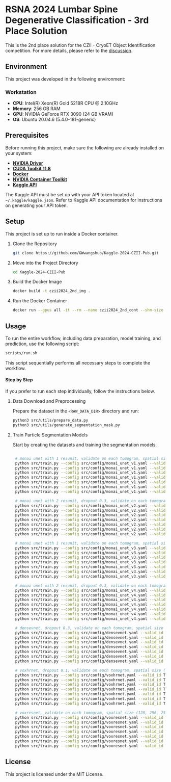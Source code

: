 # RSNA 2024 Lumbar Spine Degenerative Classification - 3rd Place Solution

This is the 2nd place solution for the CZII - CryoET Object Identification competition. For more details, please refer to the [discussion](https://www.kaggle.com/competitions/czii-cryo-et-object-identification/discussion/561568).

## Environment

This project was developed in the following environment:

### Workstation

- **CPU**: Intel(R) Xeon(R) Gold 5218R CPU @ 2.10GHz
- **Memory**: 256 GB RAM
- **GPU**: NVIDIA GeForce RTX 3090 (24 GB VRAM)
- **OS**: Ubuntu 20.04.6 (5.4.0-181-generic)


## Prerequisites

Before running this project, make sure the following are already installed on your system:

- **[NVIDIA Driver](https://www.nvidia.com/en-us/drivers/)**
- **[CUDA Toolkit 11.8](https://developer.nvidia.com/cuda-11-8-0-download-archive)**
- **[Docker](https://docs.docker.com/engine/install/debian/)**  
- **[NVIDIA Container Toolkit](https://docs.nvidia.com/datacenter/cloud-native/container-toolkit/latest/install-guide.html)**  
- **[Kaggle API](https://www.kaggle.com/docs/api)**

The Kaggle API must be set up with your API token located at `~/.kaggle/kaggle.json`. Refer to Kaggle API documentation for instructions on generating your API token.

## Setup

This project is set up to run inside a Docker container.

1. Clone the Repository

   ```bash
   git clone https://github.com/GWwangshuo/Kaggle-2024-CZII-Pub.git
   ```

2. Move into the Project Directory

   ```bash
   cd Kaggle-2024-CZII-Pub
   ```

3. Build the Docker Image

   ```bash
   docker build -t czii2024_2nd_img .
   ```

4. Run the Docker Container

   ```bash
   docker run --gpus all -it --rm --name czii2024_2nd_cont --shm-size 24G -v $(pwd):/kaggle -v ~/.kaggle:/root/.kaggle czii2024_2nd_img /bin/bash
   ```

## Usage

To run the entire workflow, including data preparation, model training, and prediction, use the following script:

```bash
scripts/run.sh
```

This script sequentially performs all necessary steps to complete the workflow.

#### Step by Step

If you prefer to run each step individually, follow the instructions below.

1. Data Download and Preprocessing

   Prepare the dataset in the `<RAW_DATA_DIR>` directory and run:

   ```bash
   python3 src/utils/prepare_data.py
   python3 src/utils/generate_segmentation_mask.py
   ```

2. Train Particle Segmentation Models

   Start by creating the datasets and training the segmentation models.

   ```bash

    # monai unet with 1 resunit, validate on each tomogram, spatial size (128, 256, 256)
    python src/train.py --config src/config/monai_unet_v1.yaml --valid_id TS_6_4
    python src/train.py --config src/config/monai_unet_v1.yaml --valid_id TS_5_4
    python src/train.py --config src/config/monai_unet_v1.yaml --valid_id TS_69_2
    python src/train.py --config src/config/monai_unet_v1.yaml --valid_id TS_6_6
    python src/train.py --config src/config/monai_unet_v1.yaml --valid_id TS_73_6
    python src/train.py --config src/config/monai_unet_v1.yaml --valid_id TS_86_3
    python src/train.py --config src/config/monai_unet_v1.yaml --valid_id TS_99_9

    # monai unet with 2 resunit, dropout 0.3, validate on each tomogram, spatial size (128, 256, 256)
    python src/train.py --config src/config/monai_unet_v2.yaml --valid_id TS_6_4
    python src/train.py --config src/config/monai_unet_v2.yaml --valid_id TS_5_4
    python src/train.py --config src/config/monai_unet_v2.yaml --valid_id TS_69_2
    python src/train.py --config src/config/monai_unet_v2.yaml --valid_id TS_6_6
    python src/train.py --config src/config/monai_unet_v2.yaml --valid_id TS_73_6
    python src/train.py --config src/config/monai_unet_v2.yaml --valid_id TS_86_3
    python src/train.py --config src/config/monai_unet_v2.yaml --valid_id TS_99_9

    # monai unet with 1 resunit, validate on each tomogram, spatial size (128, 384, 384)
    python src/train.py --config src/config/monai_unet_v3.yaml --valid_id TS_6_4
    python src/train.py --config src/config/monai_unet_v3.yaml --valid_id TS_5_4
    python src/train.py --config src/config/monai_unet_v3.yaml --valid_id TS_69_2
    python src/train.py --config src/config/monai_unet_v3.yaml --valid_id TS_6_6
    python src/train.py --config src/config/monai_unet_v3.yaml --valid_id TS_73_6
    python src/train.py --config src/config/monai_unet_v3.yaml --valid_id TS_86_3
    python src/train.py --config src/config/monai_unet_v3.yaml --valid_id TS_99_9

    # monai unet with 2 resunit, dropout 0.3, validate on each tomogram, spatial size (128, 384, 384)
    python src/train.py --config src/config/monai_unet_v4.yaml --valid_id TS_6_4
    python src/train.py --config src/config/monai_unet_v4.yaml --valid_id TS_5_4
    python src/train.py --config src/config/monai_unet_v4.yaml --valid_id TS_69_2
    python src/train.py --config src/config/monai_unet_v4.yaml --valid_id TS_6_6
    python src/train.py --config src/config/monai_unet_v4.yaml --valid_id TS_73_6
    python src/train.py --config src/config/monai_unet_v4.yaml --valid_id TS_86_3
    python src/train.py --config src/config/monai_unet_v4.yaml --valid_id TS_99_9

    # densevnet, dropout 0.3, validate on each tomogram, spatial size (128, 256, 256)
    python src/train.py --config src/config/densevnet.yaml --valid_id TS_6_4
    python src/train.py --config src/config/densevnet.yaml --valid_id TS_5_4
    python src/train.py --config src/config/densevnet.yaml --valid_id TS_69_2
    python src/train.py --config src/config/densevnet.yaml --valid_id TS_6_6
    python src/train.py --config src/config/densevnet.yaml --valid_id TS_73_6
    python src/train.py --config src/config/densevnet.yaml --valid_id TS_86_3
    python src/train.py --config src/config/densevnet.yaml --valid_id TS_99_9

    # voxhrnet, dropout 0.1, validate on each tomogram, spatial size (128, 256, 256)
    python src/train.py --config src/config/voxhrnet.yaml --valid_id TS_6_4
    python src/train.py --config src/config/voxhrnet.yaml --valid_id TS_5_4
    python src/train.py --config src/config/voxhrnet.yaml --valid_id TS_69_2
    python src/train.py --config src/config/voxhrnet.yaml --valid_id TS_6_6
    python src/train.py --config src/config/voxhrnet.yaml --valid_id TS_73_6
    python src/train.py --config src/config/voxhrnet.yaml --valid_id TS_86_3
    python src/train.py --config src/config/voxhrnet.yaml --valid_id TS_99_9

    # voxresnet, validate on each tomogram, spatial size (128, 256, 256)
    python src/train.py --config src/config/voxresnet.yaml --valid_id TS_6_4
    python src/train.py --config src/config/voxresnet.yaml --valid_id TS_5_4
    python src/train.py --config src/config/voxresnet.yaml --valid_id TS_69_2
    python src/train.py --config src/config/voxresnet.yaml --valid_id TS_6_6
    python src/train.py --config src/config/voxresnet.yaml --valid_id TS_73_6
    python src/train.py --config src/config/voxresnet.yaml --valid_id TS_86_3
    python src/train.py --config src/config/voxresnet.yaml --valid_id TS_99_9
   ```


## License

This project is licensed under the MIT License.
